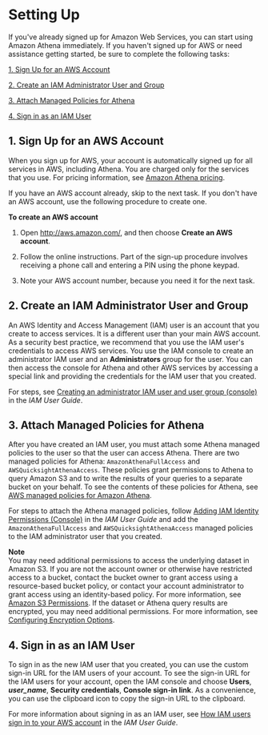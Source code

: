# Setting Up<a name="setting-up"></a>

If you've already signed up for Amazon Web Services, you can start using Amazon Athena immediately\. If you haven't signed up for AWS or need assistance getting started, be sure to complete the following tasks:

[1\. Sign Up for an AWS Account](#setting-up-sign-up-for-aws)

[2\. Create an IAM Administrator User and Group](#setting-up-create-an-iam-user)

[3\. Attach Managed Policies for Athena](#setting-up-attach-managed-policies-for-athena)

[4\. Sign in as an IAM User](#setting-up-sign-in-as-an-iam-user)

## 1\. Sign Up for an AWS Account<a name="setting-up-sign-up-for-aws"></a>

When you sign up for AWS, your account is automatically signed up for all services in AWS, including Athena\. You are charged only for the services that you use\. For pricing information, see [Amazon Athena pricing](http://aws.amazon.com/athena/pricing/)\.

If you have an AWS account already, skip to the next task\. If you don't have an AWS account, use the following procedure to create one\.

**To create an AWS account**

1. Open [http://aws\.amazon\.com/](http://aws.amazon.com/), and then choose **Create an AWS account**\.

1. Follow the online instructions\. Part of the sign\-up procedure involves receiving a phone call and entering a PIN using the phone keypad\.

1. Note your AWS account number, because you need it for the next task\.

## 2\. Create an IAM Administrator User and Group<a name="setting-up-create-an-iam-user"></a>

An AWS Identity and Access Management \(IAM\) user is an account that you create to access services\. It is a different user than your main AWS account\. As a security best practice, we recommend that you use the IAM user's credentials to access AWS services\. You use the IAM console to create an administrator IAM user and an **Administrators** group for the user\. You can then access the console for Athena and other AWS services by accessing a special link and providing the credentials for the IAM user that you created\.

For steps, see [Creating an administrator IAM user and user group \(console\)](https://docs.aws.amazon.com/IAM/latest/UserGuide/getting-started_create-admin-group.html#getting-started_create-admin-group-console) in the *IAM User Guide*\.

## 3\. Attach Managed Policies for Athena<a name="setting-up-attach-managed-policies-for-athena"></a>

After you have created an IAM user, you must attach some Athena managed policies to the user so that the user can access Athena\. There are two managed policies for Athena: `AmazonAthenaFullAccess` and `AWSQuicksightAthenaAccess`\. These policies grant permissions to Athena to query Amazon S3 and to write the results of your queries to a separate bucket on your behalf\. To see the contents of these policies for Athena, see [AWS managed policies for Amazon Athena](managed-policies.md)\. 

For steps to attach the Athena managed policies, follow [Adding IAM Identity Permissions \(Console\)](https://docs.aws.amazon.com/IAM/latest/UserGuide/access_policies_manage-attach-detach.html#add-policies-console) in the *IAM User Guide* and add the `AmazonAthenaFullAccess` and `AWSQuicksightAthenaAccess` managed policies to the IAM administrator user that you created\.

**Note**  
You may need additional permissions to access the underlying dataset in Amazon S3\. If you are not the account owner or otherwise have restricted access to a bucket, contact the bucket owner to grant access using a resource\-based bucket policy, or contact your account administrator to grant access using an identity\-based policy\. For more information, see [Amazon S3 Permissions](s3-permissions.md)\. If the dataset or Athena query results are encrypted, you may need additional permissions\. For more information, see [Configuring Encryption Options](encryption.md)\.

## 4\. Sign in as an IAM User<a name="setting-up-sign-in-as-an-iam-user"></a>

To sign in as the new IAM user that you created, you can use the custom sign\-in URL for the IAM users of your account\. To see the sign\-in URL for the IAM users for your account, open the IAM console and choose **Users**, ***user\_name***, **Security credentials**, **Console sign\-in link**\. As a convenience, you can use the clipboard icon to copy the sign\-in URL to the clipboard\.

For more information about signing in as an IAM user, see [How IAM users sign in to your AWS account](https://docs.aws.amazon.com/IAM/latest/UserGuide/getting-started_how-users-sign-in.html) in the *IAM User Guide*\.